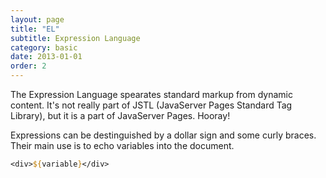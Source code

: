 ```yaml
---
layout: page
title: "EL"
subtitle: Expression Language
category: basic
date: 2013-01-01
order: 2
---
```


The Expression Language spearates standard markup from dynamic content. It's not really part of JSTL (JavaServer Pages Standard Tag Library), but it is a part of JavaServer Pages. Hooray!

Expressions can be destinguished by a dollar sign and some curly braces. Their main use is to echo variables into the document.
```jsp
<div>${variable}</div>
```






